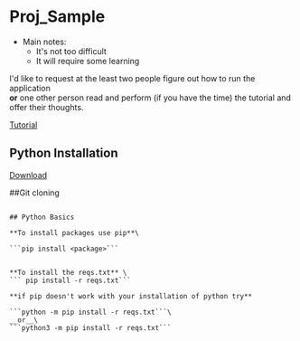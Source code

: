 # Proj_Sample

* Main notes:
    * It's not too difficult
    * It will require some learning
    
I'd like to request at the least two people figure out how to run the application\
**or**
one other person read and perform (if you have the time) the tutorial and offer their thoughts.

[Tutorial](https://docs.djangoproject.com/en/4.0/intro/tutorial01/)

## Python Installation
[Download](https://www.python.org/downloads/)

##Git cloning

```git clone <url_from_green_code_button>

## Python Basics

**To install packages use pip**\

```pip install <package>```


**To install the reqs.txt** \
``` pip install -r reqs.txt```

**if pip doesn't work with your installation of python try**

```python -m pip install -r reqs.txt```\
__or__\
```python3 -m pip install -r reqs.txt```



